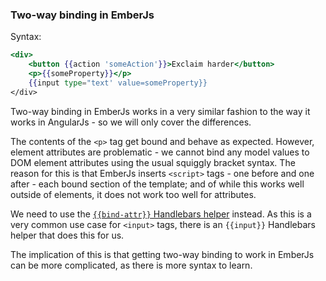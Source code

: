 ### Two-way binding in EmberJs

Syntax:

```handlebars
<div>
    <button {{action 'someAction'}}>Exclaim harder</button>
    <p>{{someProperty}}</p>
    {{input type="text' value=someProperty}}
</div>
```

Two-way binding in EmberJs works in a very similar fashion to
the way it works in AngularJs -
so we will only cover the differences.

The contents of the `<p>` tag get bound and behave as expected.
However, element attributes are problematic -
we cannot bind any model values to DOM element attributes
using the usual squiggly bracket syntax.
The reason for this is that EmberJs inserts `<script>` tags -
one before and one after -
each bound section of the template;
and of while this works well outside of elements,
it does not work too well for attributes.

We need to use the [`{{bind-attr}}` Handlebars helper](http://emberjs.com/guides/templates/binding-element-attributes/)
instead.
As this is a very common use case for `<input>` tags,
there is an `{{input}}` Handlebars helper that does this for us.

The implication of this is that getting two-way binding to work in EmberJs
can be more complicated, as there is more syntax to learn.

